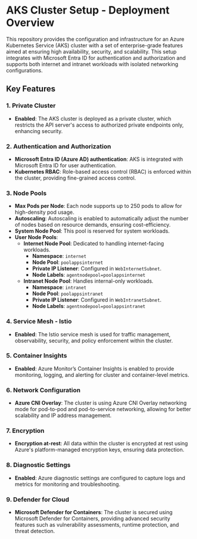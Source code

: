 # AKS Cluster Setup - Deployment Overview

This repository provides the configuration and infrastructure for an Azure Kubernetes Service (AKS) cluster with a set of enterprise-grade features aimed at ensuring high availability, security, and scalability. This setup integrates with Microsoft Entra ID for authentication and authorization and supports both internet and intranet workloads with isolated networking configurations.

## Key Features

### 1. **Private Cluster**
   - **Enabled**: The AKS cluster is deployed as a private cluster, which restricts the API server's access to authorized private endpoints only, enhancing security.

### 2. **Authentication and Authorization**
   - **Microsoft Entra ID (Azure AD) authentication**: AKS is integrated with Microsoft Entra ID for user authentication.
   - **Kubernetes RBAC**: Role-based access control (RBAC) is enforced within the cluster, providing fine-grained access control.

### 3. **Node Pools**
   - **Max Pods per Node**: Each node supports up to 250 pods to allow for high-density pod usage.
   - **Autoscaling**: Autoscaling is enabled to automatically adjust the number of nodes based on resource demands, ensuring cost-efficiency.
   - **System Node Pool**: This pool is reserved for system workloads.
   - **User Node Pools**:
     - **Internet Node Pool**: Dedicated to handling internet-facing workloads.
       - **Namespace**: `internet`
       - **Node Pool**: `poolappsinternet`
       - **Private IP Listener**: Configured in `WebInternetSubnet`.
       - **Node Labels**: `agentnodepool=poolappsinternet`
     - **Intranet Node Pool**: Handles internal-only workloads.
       - **Namespace**: `intranet`
       - **Node Pool**: `poolappsintranet`
       - **Private IP Listener**: Configured in `WebIntranetSubnet`.
       - **Node Labels**: `agentnodepool=poolappsintranet`

### 4. **Service Mesh - Istio**
   - **Enabled**: The Istio service mesh is used for traffic management, observability, security, and policy enforcement within the cluster.

### 5. **Container Insights**
   - **Enabled**: Azure Monitor’s Container Insights is enabled to provide monitoring, logging, and alerting for cluster and container-level metrics.

### 6. **Network Configuration**
   - **Azure CNI Overlay**: The cluster is using Azure CNI Overlay networking mode for pod-to-pod and pod-to-service networking, allowing for better scalability and IP address management.

### 7. **Encryption**
   - **Encryption at-rest**: All data within the cluster is encrypted at rest using Azure's platform-managed encryption keys, ensuring data protection.

### 8. **Diagnostic Settings**
   - **Enabled**: Azure diagnostic settings are configured to capture logs and metrics for monitoring and troubleshooting.

### 9. **Defender for Cloud**
   - **Microsoft Defender for Containers**: The cluster is secured using Microsoft Defender for Containers, providing advanced security features such as vulnerability assessments, runtime protection, and threat detection.


